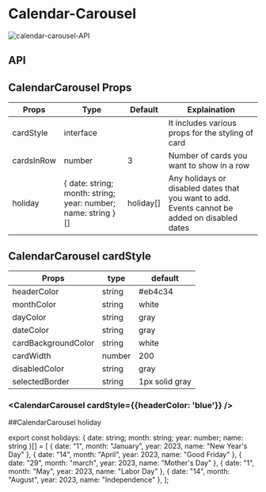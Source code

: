 # Calendar-Carousel

![calendar-carousel-API](https://dev-portal.carbonteq.com/assets/images/calendar-1cfb9243f6a61a44033ca1b28524889d.gif)

## API
<CalendarCarousel />

## CalendarCarousel Props

| Props       | Type                                                               | Default      | Explaination 
|-------------|--------------------------------------------------------------------|--------------|-------------------------------------------------------------------|
| cardStyle   | interface                                                          |              | It includes various props for the styling of card                 |
| cardsInRow  | number                                                             | 3            | Number of cards you want to show in a row                         |
| holiday     | { date: string; month: string; year: number; name: string }[]      | holiday[]    | Any holidays or disabled dates that you want to add. Events cannot be added on disabled dates|                                                                                                       


## CalendarCarousel cardStyle

| Props                 | type     | default        |
|-----------------------|----------|----------------|
| headerColor           | string   | #eb4c34        |
| monthColor            | string   | white          |
| dayColor              | string   | gray           |
| dateColor             | string   | gray           |
| cardBackgroundColor   | string   | white          |
| cardWidth             | number   | 200            |
| disabledColor         | string   | gray           |
| selectedBorder        | string   | 1px solid gray |

### <CalendarCarousel cardStyle={{headerColor: 'blue'}} />

##CalendarCarousel holiday

export const holidays: { date: string; month: string; year: number; name: string }[] = [
    { date: "1", month: "January", year: 2023, name: "New Year's Day" },
    { date: "14", month: "April", year: 2023, name: "Good Friday" },
    { date: "29", month: "march", year: 2023, name: "Mother's Day" },
    { date: "1", month: "May", year: 2023, name: "Labor Day" },
    { date: "14", month: "August", year: 2023, name: "Independence" },
  ];
  
 ### <CalendarCarousel holiday={holidays} />



